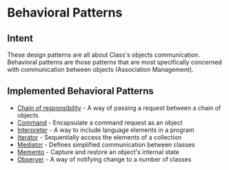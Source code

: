 # Behavioral Patterns


## Intent
These design patterns are all about Class's objects communication. Behavioral patterns are those patterns that are most specifically concerned with communication between objects (Association Management).


## Implemented Behavioral Patterns
* [Chain of responsibility](chainofresponsibility) - A way of passing a request between a chain of objects
* [Command](command) - Encapsulate a command request as an object
* [Interpreter](interpreter) - A way to include language elements in a program
* [Iterator](iterator) - Sequentially access the elements of a collection
* [Mediator](mediator) - Defines simplified communication between classes
* [Memento](memento) - Capture and restore an object's internal state
* [Observer](observer) - A way of notifying change to a number of classes